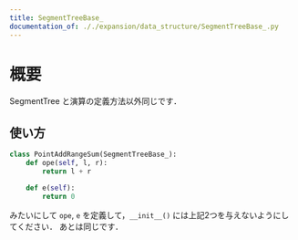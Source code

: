 ```yaml
---
title: SegmentTreeBase_
documentation_of: ././expansion/data_structure/SegmentTreeBase_.py
---
```


# 概要
SegmentTree と演算の定義方法以外同じです．

## 使い方
```Python
class PointAddRangeSum(SegmentTreeBase_):
    def ope(self, l, r):
        return l + r

    def e(self):
        return 0
```
みたいにして `ope`, `e` を定義して，`__init__()` には上記2つを与えないようにしてください．
あとは同じです．

